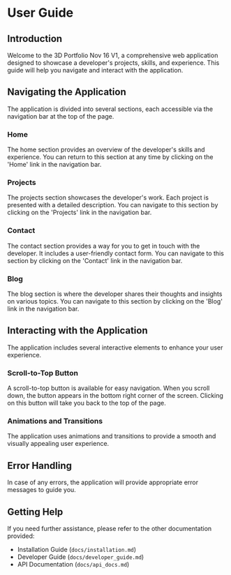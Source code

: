 # User Guide

## Introduction

Welcome to the 3D Portfolio Nov 16 V1, a comprehensive web application designed to showcase a developer's projects, skills, and experience. This guide will help you navigate and interact with the application.

## Navigating the Application

The application is divided into several sections, each accessible via the navigation bar at the top of the page.

### Home

The home section provides an overview of the developer's skills and experience. You can return to this section at any time by clicking on the 'Home' link in the navigation bar.

### Projects

The projects section showcases the developer's work. Each project is presented with a detailed description. You can navigate to this section by clicking on the 'Projects' link in the navigation bar.

### Contact

The contact section provides a way for you to get in touch with the developer. It includes a user-friendly contact form. You can navigate to this section by clicking on the 'Contact' link in the navigation bar.

### Blog

The blog section is where the developer shares their thoughts and insights on various topics. You can navigate to this section by clicking on the 'Blog' link in the navigation bar.

## Interacting with the Application

The application includes several interactive elements to enhance your user experience.

### Scroll-to-Top Button

A scroll-to-top button is available for easy navigation. When you scroll down, the button appears in the bottom right corner of the screen. Clicking on this button will take you back to the top of the page.

### Animations and Transitions

The application uses animations and transitions to provide a smooth and visually appealing user experience.

## Error Handling

In case of any errors, the application will provide appropriate error messages to guide you.

## Getting Help

If you need further assistance, please refer to the other documentation provided:

- Installation Guide (`docs/installation.md`)
- Developer Guide (`docs/developer_guide.md`)
- API Documentation (`docs/api_docs.md`)